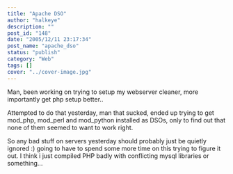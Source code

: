 ```yaml
---
title: "Apache DSO"
author: "halkeye"
description: ""
post_id: "148"
date: "2005/12/11 23:17:34"
post_name: "apache_dso"
status: "publish"
category: "Web"
tags: []
cover: "../cover-image.jpg"
---
```


Man, been working on trying to setup my webserver cleaner, more importantly get php setup better..

Attempted to do that yesterday, man that sucked, ended up trying to get mod_php, mod_perl and mod_python installed as DSOs, only to find out that none of them seemed to want to work right.

So any bad stuff on servers yesterday should probably just be quietly ignored :) going to have to spend some more time on this trying to figure it out. I think i just compiled PHP badly with conflicting mysql libraries or something...